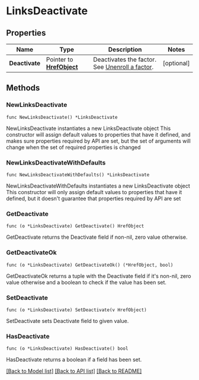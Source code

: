 # LinksDeactivate

## Properties

Name | Type | Description | Notes
------------ | ------------- | ------------- | -------------
**Deactivate** | Pointer to [**HrefObject**](HrefObject.md) | Deactivates the factor. See [Unenroll a factor](/openapi/okta-management/management/tag/UserFactor/#tag/UserFactor/operation/unenrollFactor). | [optional] 

## Methods

### NewLinksDeactivate

`func NewLinksDeactivate() *LinksDeactivate`

NewLinksDeactivate instantiates a new LinksDeactivate object
This constructor will assign default values to properties that have it defined,
and makes sure properties required by API are set, but the set of arguments
will change when the set of required properties is changed

### NewLinksDeactivateWithDefaults

`func NewLinksDeactivateWithDefaults() *LinksDeactivate`

NewLinksDeactivateWithDefaults instantiates a new LinksDeactivate object
This constructor will only assign default values to properties that have it defined,
but it doesn't guarantee that properties required by API are set

### GetDeactivate

`func (o *LinksDeactivate) GetDeactivate() HrefObject`

GetDeactivate returns the Deactivate field if non-nil, zero value otherwise.

### GetDeactivateOk

`func (o *LinksDeactivate) GetDeactivateOk() (*HrefObject, bool)`

GetDeactivateOk returns a tuple with the Deactivate field if it's non-nil, zero value otherwise
and a boolean to check if the value has been set.

### SetDeactivate

`func (o *LinksDeactivate) SetDeactivate(v HrefObject)`

SetDeactivate sets Deactivate field to given value.

### HasDeactivate

`func (o *LinksDeactivate) HasDeactivate() bool`

HasDeactivate returns a boolean if a field has been set.


[[Back to Model list]](../README.md#documentation-for-models) [[Back to API list]](../README.md#documentation-for-api-endpoints) [[Back to README]](../README.md)


